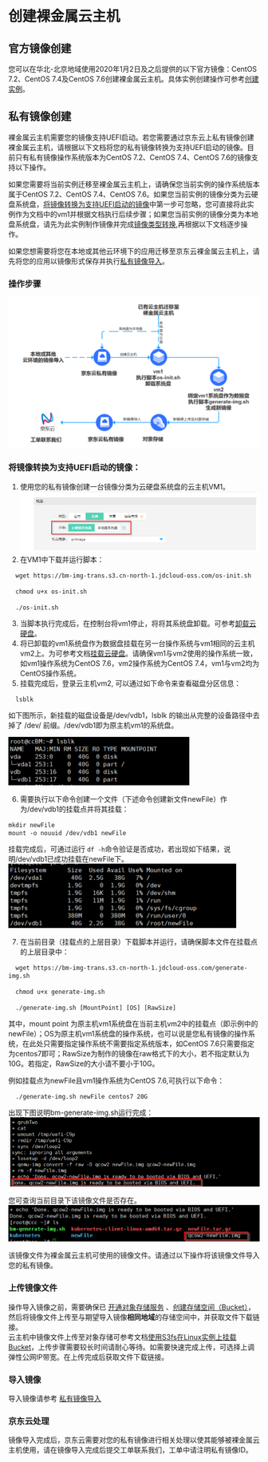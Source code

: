 # 创建裸金属云主机

## 官方镜像创建
您可以在华北-北京地域使用2020年1月2日及之后提供的以下官方镜像：CentOS 7.2、CentOS 7.4及CentOS 7.6创建裸金属云主机。具体实例创建操作可参考[创建实例](https://docs.jdcloud.com/cn/virtual-machines/create-instance)。


## 私有镜像创建
裸金属云主机需要您的镜像支持UEFI启动。若您需要通过京东云上私有镜像创建裸金属云主机，请根据以下文档将您的私有镜像转换为支持UEFI启动的镜像。目前只有私有镜像操作系统版本为CentOS 7.2、CentOS 7.4、CentOS 7.6的镜像支持以下操作。

如果您需要将当前实例迁移至裸金属云主机上，请确保您当前实例的操作系统版本属于CentOS 7.2、CentOS 7.4、CentOS 7.6。如果您当前实例的镜像分类为云硬盘系统盘，[将镜像转换为支持UEFI启动的镜像](Create-BM-Instance.md#ImageTrans)中第一步可忽略，您可直接将此实例作为文档中的vm1并根据文档执行后续步骤；如果您当前实例的镜像分类为本地盘系统盘，请先为此实例制作镜像并完成[镜像类型转换](https://docs.jdcloud.com/cn/virtual-machines/convert-image),再根据以下文档逐步操作。

如果您想需要将您在本地或其他云环境下的应用迁移至京东云裸金属云主机上，请先将您的应用以镜像形式保存并执行[私有镜像导入](https://docs.jdcloud.com/cn/virtual-machines/import-private-image)。

### 操作步骤
![](../../../../../../image/vm/BM-Image-Transfer1.png)

<div id="ImageTrans"></div>

### 将镜像转换为支持UEFI启动的镜像：
1. 使用您的私有镜像创建一台镜像分类为云硬盘系统盘的云主机VM1。
![](../../../../../../image/vm/ImgTranfer1.png)
2. 在VM1中下载并运行脚本：
```
  wget https://bm-img-trans.s3.cn-north-1.jdcloud-oss.com/os-init.sh
   
  chmod u+x os-init.sh
   
  ./os-init.sh
```
3. 当脚本执行完成后，在控制台将vm1停止，将将其系统盘卸载。可参考[卸载云硬盘](https://docs.jdcloud.com/cn/virtual-machines/detach-cloud-disk)。
4. 将已卸载的vm1系统盘作为数据盘挂载在另一台操作系统与vm1相同的云主机vm2上。为可参考文档[挂载云硬盘](https://docs.jdcloud.com/cn/virtual-machines/attach-cloud-disk)。请确保vm1与vm2使用的操作系统一致，如vm1操作系统为CentOS 7.6，vm2操作系统为CentOS 7.4，vm1与vm2均为CentOS操作系统。
5. 挂载完成后，登录云主机vm2, 可以通过如下命令来查看磁盘分区信息：
```
  lsblk
```
 如下图所示，新挂载的磁盘设备是/dev/vdb1，lsblk 的输出从完整的设备路径中去掉了 /dev/ 前缀。/dev/vdb1即为原主机vm1的系统盘。
 
 ![](../../../../../../image/vm/ImgTranfer3.png)

6. 需要执行以下命令创建一个文件（下述命令创建新文件newFile）作为/dev/vdb1的挂载点并将其挂载：
```
mkdir newFile
mount -o nouuid /dev/vdb1 newFile
```
挂载完成后，可通过运行 `df -h`命令验证是否成功，若出现如下结果，说明/dev/vdb1已成功挂载在newFile下。
![](../../../../../../image/vm/ImgTranfer4.png)

7. 在当前目录（挂载点的上层目录）下载脚本并运行，请确保脚本文件在挂载点的上层目录中：
```
  wget https://bm-img-trans.s3.cn-north-1.jdcloud-oss.com/generate-img.sh
   
  chmod u+x generate-img.sh
   
  ./generate-img.sh [MountPoint] [OS] [RawSize]
```
其中，mount point 为原主机vm1系统盘在当前主机vm2中的挂载点（即示例中的newFile）；OS为原主机vm1系统盘的操作系统，也可以说是您私有镜像的操作系统，在此处只需要指定操作系统不需要指定系统版本，如CentOS 7.6只需要指定为centos7即可；RawSize为制作的镜像在raw格式下的大小，若不指定默认为10G。若指定，RawSize的大小请不要小于10G。

例如挂载点为newFile且vm1操作系统为CentOS 7.6,可执行以下命令：
```
  ./generate-img.sh newFile centos7 20G
```
出现下图说明bm-generate-img.sh运行完成：
![](../../../../../../image/vm/ImgTranfer5.png)

您可查询当前目录下该镜像文件是否存在。
![](../../../../../../image/vm/ImgTranfer6.png)

该镜像文件为裸金属云主机可使用的镜像文件。请通过以下操作将该镜像文件导入您的私有镜像。

### 上传镜像文件
操作导入镜像之前，需要确保已 [开通对象存储服务](https://docs.jdcloud.com/cn/object-storage-service/sign-up-service-2) 、[创建存储空间（Bucket）](https://docs.jdcloud.com/cn/object-storage-service/create-bucket-2)，然后将镜像文件上传至与期望导入镜像**相同地域**的存储空间中，并获取文件下载链接。<br>
云主机中镜像文件上传至对象存储可参考文档[使用S3fs在Linux实例上挂载Bucket](https://docs.jdcloud.com/cn/object-storage-service/s3fs)，上传步骤需要较长时间请耐心等待。如需要快速完成上传，可选择上调弹性公网IP带宽。在上传完成后获取文件下载链接。

### 导入镜像
导入镜像请参考 [私有镜像导入](../../Image/Import-Private-Image.md#importIMG)

### 京东云处理
镜像导入完成后，京东云需要对您的私有镜像进行相关处理以使其能够被裸金属云主机使用，请在镜像导入完成后提交工单联系我们，工单中请注明私有镜像ID。

